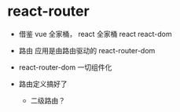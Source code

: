 # react-router 

- 借鉴 vue 全家桶， react 全家桶
  react
  react-dom 
- 路由 
  应用是由路由驱动的
  react-router-dom

- react-router-dom 一切组件化
- 路由定义搞好了
  <Route />
  - 二级路由？ 
